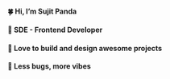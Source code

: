  #### 🍀 Hi, I’m Sujit Panda
 #### 🌱 SDE - Frontend Developer
 #### 🐢 Love to build and design awesome projects
 #### 🤍 Less bugs, more vibes





